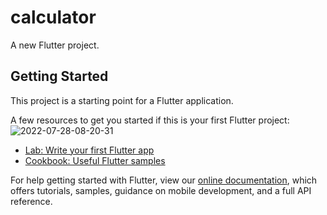 # calculator

A new Flutter project.

## Getting Started

This project is a starting point for a Flutter application.

A few resources to get you started if this is your first Flutter project:
![2022-07-28-08-20-31](https://user-images.githubusercontent.com/100808044/181436624-27659882-5904-4013-a987-297a15224ad0.gif)

- [Lab: Write your first Flutter app](https://flutter.dev/docs/get-started/codelab)
- [Cookbook: Useful Flutter samples](https://flutter.dev/docs/cookbook)

For help getting started with Flutter, view our
[online documentation](https://flutter.dev/docs), which offers tutorials,
samples, guidance on mobile development, and a full API reference.
